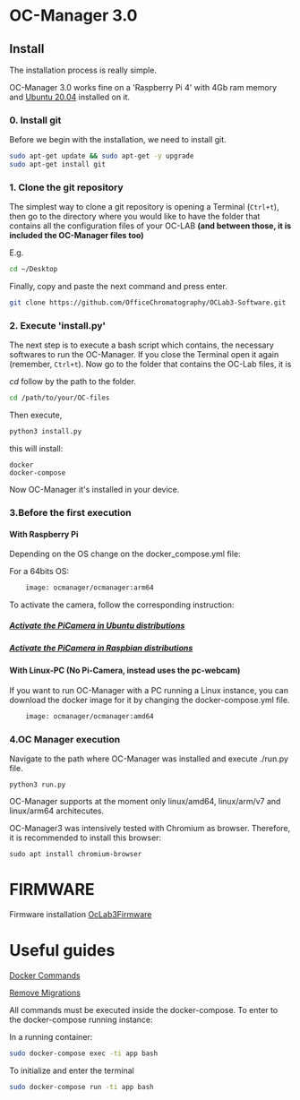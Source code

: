 # OC-Manager 3.0
## Install
The installation process is really simple. 

OC-Manager 3.0 works fine on a 'Raspberry Pi 4' with 4Gb ram memory and [Ubuntu 20.04](https://ubuntu-mate.org/raspberry-pi/download/) installed on it.  

### 0. Install git
Before we begin with the installation, we need to install git.
```bash
sudo apt-get update && sudo apt-get -y upgrade
sudo apt-get install git
```

### 1. Clone the git repository
The simplest way to clone a git repository is opening a Terminal (`Ctrl+t`), then go to the directory where you would like to have the folder that contains all the configuration files of your OC-LAB **(and between those, it is included the OC-Manager files too)**  

E.g.
```bash
cd ~/Desktop
```
Finally, copy and paste the next command and press enter.

```bash
git clone https://github.com/OfficeChromatography/OCLab3-Software.git
```

### 2. Execute 'install.py'
The next step is to execute a bash script which contains, the necessary softwares to run the OC-Manager. If you close the Terminal open it again (remember, `Ctrl+t`). Now go to the folder that contains the OC-Lab files, it is

*cd* follow by the path to the folder.

```bash
cd /path/to/your/OC-files
```
Then execute,
```bash
python3 install.py
```

this will install:
```
docker
docker-compose
```
Now OC-Manager it's installed in your device.

### 3.Before the first execution 

#### With Raspberry Pi
Depending on the OS change on the docker_compose.yml file:

For a 64bits OS:

```dockerfile
    image: ocmanager/ocmanager:arm64
```

To activate the camera, follow the corresponding instruction: 

##### [Activate the PiCamera in Ubuntu distributions](https://ubuntu.com/blog/how-to-stream-video-with-raspberry-pi-hq-camera-on-ubuntu-core)
##### [Activate the PiCamera in Raspbian distributions](https://thepihut.com/blogs/raspberry-pi-tutorials/16021420-how-to-install-use-the-raspberry-pi-camera)

#### With Linux-PC (No Pi-Camera, instead uses the pc-webcam)
If you want to run OC-Manager with a PC running a Linux instance, you can download the docker image for it by changing the docker-compose.yml file.

```dockerfile
    image: ocmanager/ocmanager:amd64
``` 

### 4.OC Manager execution 

Navigate to the path where OC-Manager was installed and execute ./run.py file.
```
python3 run.py 
```

OC-Manager supports at the moment only linux/amd64, linux/arm/v7 and linux/arm64 architecutes.

OC-Manager3 was intensively tested with Chromium as browser. Therefore, it is recommended to install this browser:

```
sudo apt install chromium-browser
```

# FIRMWARE
Firmware installation 
[OcLab3Firmware](https://github.com/OfficeChromatography/OCLab3-Hardware)

# Useful guides

[Docker Commands](https://towardsdatascience.com/15-docker-commands-you-should-know-970ea5203421)

[Remove Migrations](https://simpleisbetterthancomplex.com/tutorial/2016/07/26/how-to-reset-migrations.html)

All commands must be executed inside the docker-compose. To enter to the docker-compose running instance:

In a running container:
```sh
sudo docker-compose exec -ti app bash
```
To initialize and enter the terminal
```sh
sudo docker-compose run -ti app bash
```
